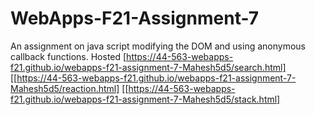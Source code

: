 # WebApps-F21-Assignment-7
An assignment on java script modifying the DOM and using anonymous callback functions.
Hosted [https://44-563-webapps-f21.github.io/webapps-f21-assignment-7-Mahesh5d5/search.html]
        [[https://44-563-webapps-f21.github.io/webapps-f21-assignment-7-Mahesh5d5/reaction.html]
        [[https://44-563-webapps-f21.github.io/webapps-f21-assignment-7-Mahesh5d5/stack.html]